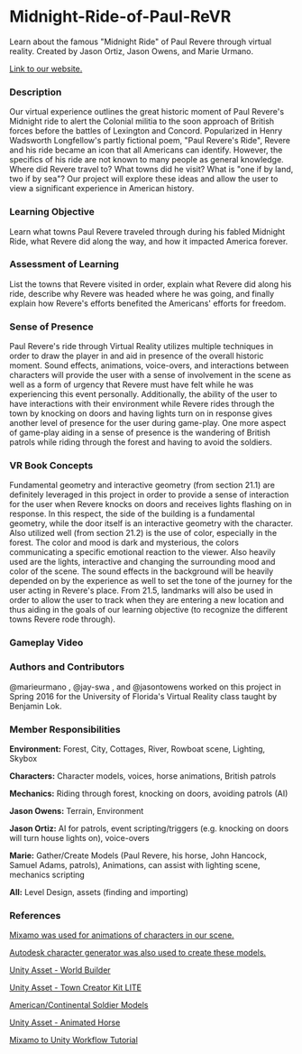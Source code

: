 # Midnight-Ride-of-Paul-ReVR
Learn about the famous "Midnight Ride" of Paul Revere through virtual reality. Created by Jason Ortiz, Jason Owens, and Marie Urmano.

[Link to our website.](http://vr-dev2.github.io/Midnight-Ride-of-Paul-ReVR/)

### Description

Our virtual experience outlines the great historic moment of Paul Revere's Midnight ride to alert the Colonial militia to the soon approach of British forces before the battles of Lexington and Concord. Popularized in Henry Wadsworth Longfellow's partly fictional poem, "Paul Revere's Ride", Revere and his ride became an icon that all Americans can identify. However, the specifics of his ride are not known to many people as general knowledge. Where did Revere travel to? What towns did he visit? What is "one if by land, two if by sea"? Our project will explore these ideas and allow the user to view a significant experience in American history.

### Learning Objective

Learn what towns Paul Revere traveled through during his fabled Midnight Ride, what Revere did along the way, and how it impacted America forever.

### Assessment of Learning

List the towns that Revere visited in order, explain what Revere did along his ride, describe why Revere was headed where he was going, and finally explain how Revere's efforts benefited the Americans' efforts for freedom.

### Sense of Presence

Paul Revere's ride through Virtual Reality utilizes multiple techniques in order to draw the player in and aid in presence of the overall historic moment. Sound effects, animations, voice-overs, and interactions between characters will provide the user with a sense of involvement in the scene as well as a form of urgency that Revere must have felt while he was experiencing this event personally. Additionally, the ability of the user to have interactions with their environment while Revere rides through the town by knocking on doors and having lights turn on in response gives another level of presence for the user during game-play. One more aspect of game-play aiding in a sense of presence is the wandering of British patrols while riding through the forest and having to avoid the soldiers.

### VR Book Concepts

Fundamental geometry and interactive geometry (from section 21.1) are definitely leveraged in this project in order to provide a sense of interaction for the user when Revere knocks on doors and receives lights flashing on in response. In this respect, the side of the building is a fundamental geometry, while the door itself is an interactive geometry with the character. Also utilized well (from section 21.2) is the use of color, especially in the forest. The color and mood is dark and mysterious, the colors communicating a specific emotional reaction to the viewer. Also heavily used are the lights, interactive and changing the surrounding mood and color of the scene. The sound effects in the background will be heavily depended on by the experience as well to set the tone of the journey for the user acting in Revere's place. From 21.5, landmarks will also be used in order to allow the user to track when they are entering a new location and thus aiding in the goals of our learning objective (to recognize the different towns Revere rode through).

### Gameplay Video


### Authors and Contributors

@marieurmano , @jay-swa , and @jasontowens worked on this project in Spring 2016 for the University of Florida's Virtual Reality class taught by Benjamin Lok.

### Member Responsibilities

**Environment:** Forest, City, Cottages, River, Rowboat scene, Lighting, Skybox

**Characters:** Character models, voices, horse animations, British patrols
 
**Mechanics:** Riding through forest, knocking on doors, avoiding patrols (AI)

**Jason Owens:** Terrain, Environment

**Jason Ortiz:** AI for patrols, event scripting/triggers (e.g. knocking on doors will turn house lights on), voice-overs

**Marie:** Gather/Create Models (Paul Revere, his horse, John Hancock, Samuel Adams, patrols), Animations, can assist with lighting scene, mechanics scripting

**All:** Level Design, assets (finding and importing)

### References

[Mixamo was used for animations of characters in our scene.](https://www.mixamo.com/)

[Autodesk character generator was also used to create these models.](https://charactergenerator.autodesk.com/)

[Unity Asset - World Builder](https://www.assetstore.unity3d.com/en/#!/content/11333)

[Unity Asset - Town Creator Kit LITE](https://www.assetstore.unity3d.com/en/#!/content/25574)

[American/Continental Soldier Models](https://3dwarehouse.sketchup.com/model.html?id=cc08523ef69c7290ba028d1f6b443ee2)

[Unity Asset - Animated Horse](https://www.assetstore.unity3d.com/en/#!/content/16687)

[Mixamo to Unity Workflow Tutorial](https://www.mixamo.com/workflows/unity)

